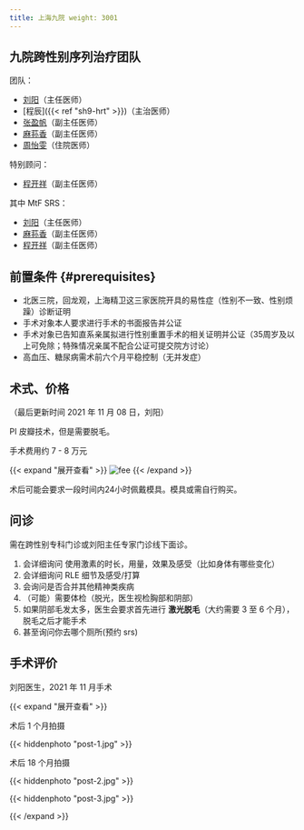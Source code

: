 ```yaml
---
title: 上海九院 weight: 3001
---
```


## 九院跨性别序列治疗团队

团队：

- [刘阳](https://www.haodf.com/doctor/74805.html)（主任医师）
- [程辰]({{< ref "sh9-hrt" >}})（主治医师）
- [张盈帆](https://www.haodf.com/doctor/275463.html)（副主任医师）
- [麻荪香](https://www.haodf.com/doctor/599858232.html)（副主任医师）
- [周怡雯](https://www.haodf.com/doctor/9032015682.html)（住院医师）

特别顾问：

- [程开祥](https://www.haodf.com/doctor/12887.html)（副主任医师）

其中 MtF SRS：

- [刘阳](https://www.haodf.com/doctor/74805.html)（主任医师）
- [麻荪香](https://www.haodf.com/doctor/599858232.html)（副主任医师）
- [程开祥](https://www.haodf.com/doctor/12887.html)（副主任医师）

## 前置条件 {#prerequisites}

- 北医三院，回龙观，上海精卫这三家医院开具的易性症（性别不一致、性别烦躁）诊断证明
- 手术对象本人要求进行手术的书面报告并公证
- 手术对象已告知直系亲属拟进行性别重置手术的相关证明并公证（35周岁及以上可免除；特殊情况亲属不配合公证可提交院方讨论）
- 高血压、糖尿病需术前六个月平稳控制（无并发症）

## 术式、价格

（最后更新时间 2021 年 11 月 08 日，刘阳）

PI 皮瓣技术，但是需要脱毛。

手术费用约 7 - 8 万元

{{< expand "展开查看" >}} ![fee](fee.jpg) {{< /expand >}}

术后可能会要求一段时间内24小时佩戴模具。模具或需自行购买。

## 问诊

需在跨性别专科门诊或刘阳主任专家门诊线下面诊。

1. 会详细询问 使用激素的时长，用量，效果及感受（比如身体有哪些变化）
1. 会详细询问 RLE 细节及感受/打算
1. 会询问是否合并其他精神类疾病
1. （可能）需要体检（脱光，医生视检胸部和阴部）
1. 如果阴部毛发太多，医生会要求首先进行 **激光脱毛**（大约需要 3 至 6 个月），脱毛之后才能手术
1. 甚至询问你去哪个厕所(预约 srs)

## 手术评价

刘阳医生，2021 年 11 月手术

{{< expand "展开查看" >}}

术后 1 个月拍摄

{{< hiddenphoto "post-1.jpg" >}}

术后 18 个月拍摄

{{< hiddenphoto "post-2.jpg" >}}

{{< hiddenphoto "post-3.jpg" >}}

{{< /expand >}}

